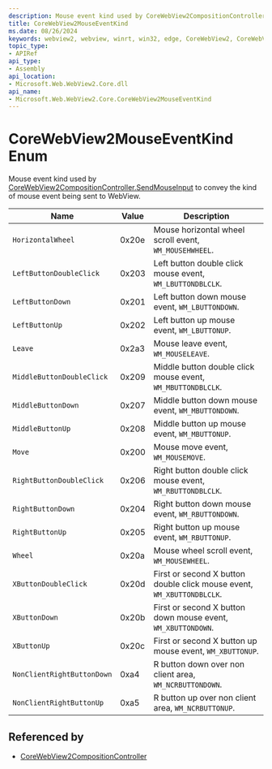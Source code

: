 ```yaml
---
description: Mouse event kind used by CoreWebView2CompositionController.SendMouseInput to convey the kind of mouse event being sent to WebView.
title: CoreWebView2MouseEventKind
ms.date: 08/26/2024
keywords: webview2, webview, winrt, win32, edge, CoreWebView2, CoreWebView2Controller, browser control, edge html, CoreWebView2MouseEventKind
topic_type:
- APIRef
api_type:
- Assembly
api_location:
- Microsoft.Web.WebView2.Core.dll
api_name:
- Microsoft.Web.WebView2.Core.CoreWebView2MouseEventKind
---
```


# CoreWebView2MouseEventKind Enum

Mouse event kind used by [CoreWebView2CompositionController.SendMouseInput](corewebview2compositioncontroller.md#sendmouseinput) to convey the kind of mouse event being sent to WebView.

| Name |  Value | Description |
|--|--|--|
|`HorizontalWheel` | 0x20e  |  Mouse horizontal wheel scroll event, `WM_MOUSEHWHEEL`.|
|`LeftButtonDoubleClick` | 0x203  |  Left button double click mouse event, `WM_LBUTTONDBLCLK`.|
|`LeftButtonDown` | 0x201  |  Left button down mouse event, `WM_LBUTTONDOWN`.|
|`LeftButtonUp` | 0x202  |  Left button up mouse event, `WM_LBUTTONUP`.|
|`Leave` | 0x2a3  |  Mouse leave event, `WM_MOUSELEAVE`.|
|`MiddleButtonDoubleClick` | 0x209  |  Middle button double click mouse event, `WM_MBUTTONDBLCLK`.|
|`MiddleButtonDown` | 0x207  |  Middle button down mouse event, `WM_MBUTTONDOWN`.|
|`MiddleButtonUp` | 0x208  |  Middle button up mouse event, `WM_MBUTTONUP`.|
|`Move` | 0x200  |  Mouse move event, `WM_MOUSEMOVE`.|
|`RightButtonDoubleClick` | 0x206  |  Right button double click mouse event, `WM_RBUTTONDBLCLK`.|
|`RightButtonDown` | 0x204  |  Right button down mouse event, `WM_RBUTTONDOWN`.|
|`RightButtonUp` | 0x205  |  Right button up mouse event, `WM_RBUTTONUP`.|
|`Wheel` | 0x20a  |  Mouse wheel scroll event, `WM_MOUSEWHEEL`.|
|`XButtonDoubleClick` | 0x20d  |  First or second X button double click mouse event, `WM_XBUTTONDBLCLK`.|
|`XButtonDown` | 0x20b  |  First or second X button down mouse event, `WM_XBUTTONDOWN`.|
|`XButtonUp` | 0x20c  |  First or second X button up mouse event, `WM_XBUTTONUP`.|
|`NonClientRightButtonDown` | 0xa4  |  R button down over non client area, `WM_NCRBUTTONDOWN`.|
|`NonClientRightButtonUp` | 0xa5  |  R button up over non client area, `WM_NCRBUTTONUP`.|


## Referenced by

- [CoreWebView2CompositionController](corewebview2compositioncontroller.md)
